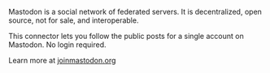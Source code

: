 
Mastodon is a social network of federated servers. It is decentralized, open source, not for sale, and interoperable.

This connector lets you follow the public posts for a single account on Mastodon. No login required.

Learn more at [joinmastodon.org](https://joinmastodon.org)
